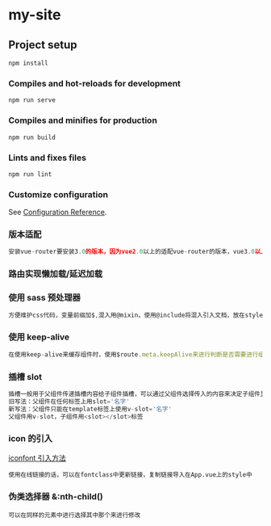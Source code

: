 # my-site

## Project setup

```
npm install
```

### Compiles and hot-reloads for development

```
npm run serve
```

### Compiles and minifies for production

```
npm run build
```

### Lints and fixes files

```
npm run lint
```

### Customize configuration

See [Configuration Reference](https://cli.vuejs.org/config/).

### 版本适配

```javascript
安装vue-router要安装3.0的版本，因为vue2.0以上的适配vue-router的版本，vue3.0以上的适配vue-router4.0以上的版本
```

### 路由实现懒加载/延迟加载

### 使用 sass 预处理器

```javascript
方便维护css代码，变量前缀加$,混入用@mixin，使用@include将混入引入文档，放在style文件夹里（记得加lang="scss"）
```

### 使用 keep-alive

```javascript
在使用keep-alive来缓存组件时，使用$route.meta.keepAlive来进行判断是否需要进行组件缓存，需要的话得在router.js上的路由跳转那加上meta:[keepAlive：true]
```

### 插槽 slot

```javascript
插槽一般用于父组件传递插槽内容给子组件插槽，可以通过父组件选择传入的内容来决定子组件显示的内容，这样提高了利用率，也不用重复定义相同的子组件
旧写法：父组件在任何标签上用slot='名字'
新写法：父组件只能在template标签上使用v-slot='名字'
父组件用v-slot，子组件用<slot></slot>标签
```

### icon 的引入

[iconfont 引入方法](https://blog.csdn.net/qq_35430000/article/details/87103050 "https://blog.csdn.net/qq_35430000/article/details/87103050")

```plaintext
使用在线链接的话，可以在fontclass中更新链接，复制链接导入在App.vue上的style中
```

### 伪类选择器 &:nth-child()

```plaintext
可以在同样的元素中进行选择其中那个来进行修改
```
